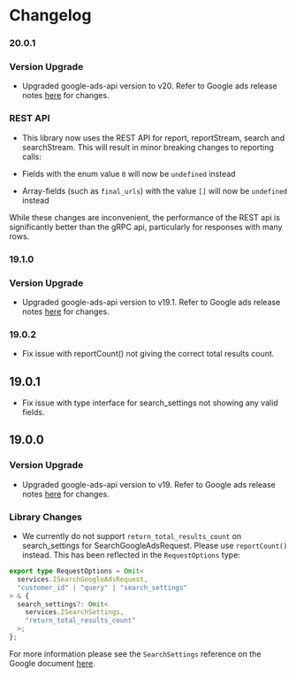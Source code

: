 # Changelog

### 20.0.1

### Version Upgrade

- Upgraded google-ads-api version to v20. Refer to Google ads release notes [here](https://developers.google.com/google-ads/api/docs/release-notes) for changes.

### REST API

- This library now uses the REST API for report, reportStream, search and searchStream. This will result in minor breaking changes to reporting calls:

- Fields with the enum value `0` will now be `undefined` instead
- Array-fields (such as `final_urls`) with the value `[]` will now be `undefined` instead

While these changes are inconvenient, the performance of the REST api is significantly better than the gRPC api, particularly for responses with many rows.

### 19.1.0

### Version Upgrade

- Upgraded google-ads-api version to v19.1. Refer to Google ads release notes [here](https://developers.google.com/google-ads/api/docs/release-notes) for changes.

### 19.0.2

- Fix issue with reportCount() not giving the correct total results count.

## 19.0.1

- Fix issue with type interface for search_settings not showing any valid fields.

## 19.0.0

### Version Upgrade

- Upgraded google-ads-api version to v19. Refer to Google ads release notes [here](https://developers.google.com/google-ads/api/docs/release-notes) for changes.

### Library Changes

- We currently do not support `return_total_results_count` on search_settings for SearchGoogleAdsRequest. Please use `reportCount()` instead. This has been reflected in the `RequestOptions` type:

```ts
export type RequestOptions = Omit<
  services.ISearchGoogleAdsRequest,
  "customer_id" | "query" | "search_settings"
> & {
  search_settings?: Omit<
    services.ISearchSettings,
    "return_total_results_count"
  >;
};
```

For more information please see the `SearchSettings` reference on the Google document [here](https://developers.google.com/google-ads/api/reference/rpc/v19/SearchSettings).
